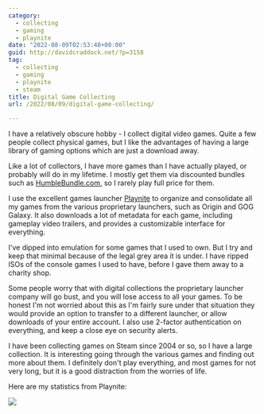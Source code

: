 ```yaml
---
category:
  - collecting
  - gaming
  - playnite
date: "2022-08-09T02:53:48+00:00"
guid: http://davidcraddock.net/?p=3158
tag:
  - collecting
  - gaming
  - playnite
  - steam
title: Digital Game Collecting
url: /2022/08/09/digital-game-collecting/

---
```

I have a relatively obscure hobby - I collect digital video games. Quite a few
people collect physical games, but I like the advantages of having a large
library of gaming options which are just a download away.

Like a lot of collectors, I have more games than I have actually played, or
probably will do in my lifetime. I mostly get them via discounted bundles such
as [HumbleBundle.com](https://www.humblebundle.com), so I rarely play full price for them.

I use the excellent games launcher [Playnite](https://playnite.link) to organize
and consolidate all my games from the various proprietary launchers, such as
Origin and GOG Galaxy. It also downloads a lot of metadata for each game,
including gameplay video trailers, and provides a customizable interface for
everything.

I've dipped into emulation for some games that I used to own. But I try and keep
that minimal because of the legal grey area it is under. I have ripped ISOs of
the console games I used to have, before I gave them away to a charity shop.

Some people worry that with digital collections the proprietary launcher company
will go bust, and you will lose access to all your games. To be honest I'm not worried
about this as I'm fairly sure under that situation they would provide an option
to transfer to a different launcher, or allow downloads of your entire account.
I also use 2-factor authentication on everything, and keep a close eye on
security alerts.

I have been collecting games on Steam since 2004 or so, so I have a large
collection. It is interesting going through the various games and finding out
more about them. I definitely don't play everything, and most games for not very
long, but it is a good distraction from the worries of life.

Here are my statistics from Playnite:

![](/wp-content/uploads/2022/08/stats.png?w=739)
